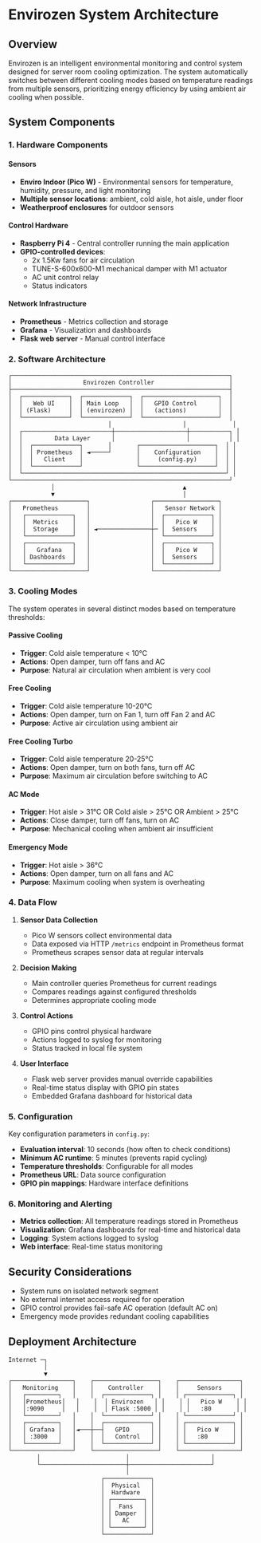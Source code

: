 # Envirozen System Architecture

## Overview

Envirozen is an intelligent environmental monitoring and control system designed for server room cooling optimization. The system automatically switches between different cooling modes based on temperature readings from multiple sensors, prioritizing energy efficiency by using ambient air cooling when possible.

## System Components

### 1. Hardware Components

#### Sensors
- **Enviro Indoor (Pico W)** - Environmental sensors for temperature, humidity, pressure, and light monitoring
- **Multiple sensor locations**: ambient, cold aisle, hot aisle, under floor
- **Weatherproof enclosures** for outdoor sensors

#### Control Hardware
- **Raspberry Pi 4** - Central controller running the main application
- **GPIO-controlled devices**:
  - 2x 1.5Kw fans for air circulation
  - TUNE-S-600x600-M1 mechanical damper with M1 actuator
  - AC unit control relay
  - Status indicators

#### Network Infrastructure
- **Prometheus** - Metrics collection and storage
- **Grafana** - Visualization and dashboards
- **Flask web server** - Manual control interface

### 2. Software Architecture

```
┌─────────────────────────────────────────────────────────────┐
│                    Envirozen Controller                     │
├─────────────────────────────────────────────────────────────┤
│  ┌─────────────┐  ┌─────────────┐  ┌─────────────────────┐  │
│  │   Web UI    │  │ Main Loop   │  │   GPIO Control      │  │
│  │ (Flask)     │  │ (envirozen) │  │   (actions)         │  │
│  └─────────────┘  └─────────────┘  └─────────────────────┘  │
│                           │                    │             │
│  ┌─────────────────────────┼────────────────────┼───────────┐ │
│  │         Data Layer      │                    │           │ │
│  │  ┌─────────────┐       │       ┌─────────────────────┐  │ │
│  │  │ Prometheus  │ ◄─────┘       │    Configuration    │  │ │
│  │  │   Client    │               │     (config.py)     │  │ │
│  │  └─────────────┘               └─────────────────────┘  │ │
│  └─────────────────────────────────────────────────────────┘ │
└─────────────────────────────────────────────────────────────┘
            │                                    ▲
            ▼                                    │
┌─────────────────────┐                 ┌──────────────────┐
│   Prometheus        │                 │   Sensor Network │
│   ┌─────────────┐   │                 │  ┌─────────────┐ │
│   │  Metrics    │   │                 │  │   Pico W    │ │
│   │  Storage    │   │ ◄───────────────┼─ │  Sensors    │ │
│   └─────────────┘   │                 │  └─────────────┘ │
│   ┌─────────────┐   │                 │  ┌─────────────┐ │
│   │   Grafana   │   │                 │  │   Pico W    │ │
│   │ Dashboards  │   │                 │  │  Sensors    │ │
│   └─────────────┘   │                 │  └─────────────┘ │
└─────────────────────┘                 └──────────────────┘
```

### 3. Cooling Modes

The system operates in several distinct modes based on temperature thresholds:

#### Passive Cooling
- **Trigger**: Cold aisle temperature < 10°C
- **Actions**: Open damper, turn off fans and AC
- **Purpose**: Natural air circulation when ambient is very cool

#### Free Cooling
- **Trigger**: Cold aisle temperature 10-20°C
- **Actions**: Open damper, turn on Fan 1, turn off Fan 2 and AC
- **Purpose**: Active air circulation using ambient air

#### Free Cooling Turbo
- **Trigger**: Cold aisle temperature 20-25°C
- **Actions**: Open damper, turn on both fans, turn off AC
- **Purpose**: Maximum air circulation before switching to AC

#### AC Mode
- **Trigger**: Hot aisle > 31°C OR Cold aisle > 25°C OR Ambient > 25°C
- **Actions**: Close damper, turn off fans, turn on AC
- **Purpose**: Mechanical cooling when ambient air insufficient

#### Emergency Mode
- **Trigger**: Hot aisle > 36°C
- **Actions**: Open damper, turn on all fans and AC
- **Purpose**: Maximum cooling when system is overheating

### 4. Data Flow

1. **Sensor Data Collection**
   - Pico W sensors collect environmental data
   - Data exposed via HTTP `/metrics` endpoint in Prometheus format
   - Prometheus scrapes sensor data at regular intervals

2. **Decision Making**
   - Main controller queries Prometheus for current readings
   - Compares readings against configured thresholds
   - Determines appropriate cooling mode

3. **Control Actions**
   - GPIO pins control physical hardware
   - Actions logged to syslog for monitoring
   - Status tracked in local file system

4. **User Interface**
   - Flask web server provides manual override capabilities
   - Real-time status display with GPIO pin states
   - Embedded Grafana dashboard for historical data

### 5. Configuration

Key configuration parameters in `config.py`:

- **Evaluation interval**: 10 seconds (how often to check conditions)
- **Minimum AC runtime**: 5 minutes (prevents rapid cycling)
- **Temperature thresholds**: Configurable for all modes
- **Prometheus URL**: Data source configuration
- **GPIO pin mappings**: Hardware interface definitions

### 6. Monitoring and Alerting

- **Metrics collection**: All temperature readings stored in Prometheus
- **Visualization**: Grafana dashboards for real-time and historical data
- **Logging**: System actions logged to syslog
- **Web interface**: Real-time status monitoring

## Security Considerations

- System runs on isolated network segment
- No external internet access required for operation
- GPIO control provides fail-safe AC operation (default AC on)
- Emergency mode provides redundant cooling capabilities

## Deployment Architecture

```
Internet ─┐
          │
          ▼
┌─────────────────┐    ┌──────────────────┐    ┌─────────────────┐
│   Monitoring    │    │    Controller    │    │     Sensors     │
│   ┌─────────┐   │    │  ┌─────────────┐ │    │ ┌─────────────┐ │
│   │Prometheus│   │    │  │ Envirozen   │ │    │ │   Pico W    │ │
│   │:9090     │   │    │  │ Flask :5000 │ │    │ │   :80       │ │
│   └─────────┘   │    │  └─────────────┘ │    │ └─────────────┘ │
│   ┌─────────┐   │    │  ┌─────────────┐ │    │ ┌─────────────┐ │
│   │ Grafana │   │◄───┼──┤   GPIO      │ │    │ │   Pico W    │ │
│   │ :3000   │   │    │  │   Control   │ │    │ │   :80       │ │
│   └─────────┘   │    │  └─────────────┘ │    │ └─────────────┘ │
└─────────────────┘    └──────────────────┘    └─────────────────┘
        │                        │                       │
        └────────────────────────┼───────────────────────┘
                                 │
                          ┌─────────────┐
                          │  Physical   │
                          │  Hardware   │
                          │ ┌─────────┐ │
                          │ │  Fans   │ │
                          │ │ Damper  │ │
                          │ │   AC    │ │
                          │ └─────────┘ │
                          └─────────────┘
```